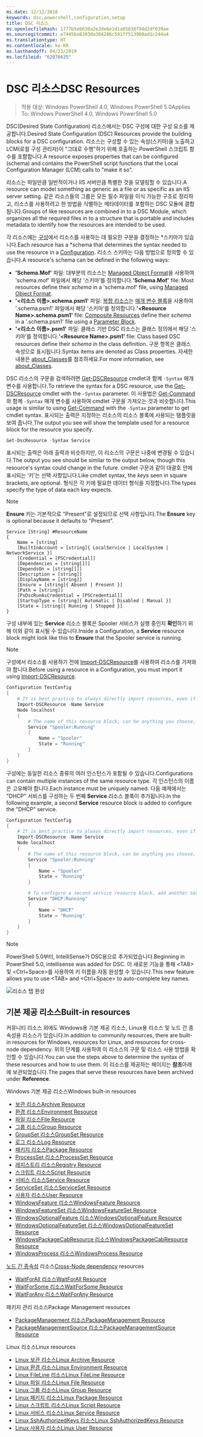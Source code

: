 ```yaml
---
ms.date: 12/12/2018
keywords: dsc,powershell,configuration,setup
title: DSC 리소스
ms.openlocfilehash: 1f77b5e6630a2e3de6e1d1a05638f94d2df039ae
ms.sourcegitcommit: e7445ba8203da304286c591ff513900ad1c244a4
ms.translationtype: HT
ms.contentlocale: ko-KR
ms.lasthandoff: 04/23/2019
ms.locfileid: "62076635"
---
```

# <a name="dsc-resources"></a><span data-ttu-id="4d561-103">DSC 리소스</span><span class="sxs-lookup"><span data-stu-id="4d561-103">DSC Resources</span></span>

><span data-ttu-id="4d561-104">적용 대상: Windows PowerShell 4.0, Windows PowerShell 5.0</span><span class="sxs-lookup"><span data-stu-id="4d561-104">Applies To: Windows PowerShell 4.0, Windows PowerShell 5.0</span></span>

<span data-ttu-id="4d561-105">DSC(Desired State Configuration) 리소스에서는 DSC 구성에 대한 구성 요소를 제공합니다.</span><span class="sxs-lookup"><span data-stu-id="4d561-105">Desired State Configuration (DSC) Resources provide the building blocks for a DSC configuration.</span></span> <span data-ttu-id="4d561-106">리소스는 구성할 수 있는 속성(스키마)을 노출하고 LCM(로컬 구성 관리자)이 "그대로 수행"하기 위해 호출하는 PowerShell 스크립트 함수를 포함합니다.</span><span class="sxs-lookup"><span data-stu-id="4d561-106">A resource exposes properties that can be configured (schema) and contains the PowerShell script functions that the Local Configuration Manager (LCM) calls to "make it so".</span></span>

<span data-ttu-id="4d561-107">리소스는 파일만큼 일반적이거나 IIS 서버만큼 특별한 것을 모델링할 수 있습니다.</span><span class="sxs-lookup"><span data-stu-id="4d561-107">A resource can model something as generic as a file or as specific as an IIS server setting.</span></span>  <span data-ttu-id="4d561-108">같은 리소스들의 그룹은 모든 필수 파일을 이식 가능한 구조로 정리하고, 리소스를 사용하려고 한 방법을 식별하는 메타데이터를 포함하는 DSC 모듈에 결합됩니다.</span><span class="sxs-lookup"><span data-stu-id="4d561-108">Groups of like resources are combined in to a DSC Module, which organizes all the required files in to a structure that is portable and includes metadata to identify how the resources are intended to be used.</span></span>

<span data-ttu-id="4d561-109">각 리소스에는 [구성](../configurations/configurations.md)에서 리소스를 사용하는 데 필요한 구문을 결정하는 \*스키마가 있습니다.</span><span class="sxs-lookup"><span data-stu-id="4d561-109">Each resource has a \*schema that determines the syntax needed to use the resource in a [Configuration](../configurations/configurations.md).</span></span> <span data-ttu-id="4d561-110">리소스 스키마는 다음 방법으로 정의할 수 있습니다.</span><span class="sxs-lookup"><span data-stu-id="4d561-110">A resource's schema can be defined in the following ways:</span></span>

- <span data-ttu-id="4d561-111">**'Schema.Mof'** 파일: 대부분의 리소스는 [Managed Object Format](/windows/desktop/wmisdk/managed-object-format--mof-)을 사용하여 'schema.mof' 파일에서 해당 ‘스키마’를 정의합니다.</span><span class="sxs-lookup"><span data-stu-id="4d561-111">**'Schema.Mof'** file: Most resources define their *schema* in a 'schema.mof' file, using [Managed Object Format](/windows/desktop/wmisdk/managed-object-format--mof-).</span></span>
- <span data-ttu-id="4d561-112">**'\<리소스 이름\>.schema.psm1'** 파일: [복합 리소스](../configurations/compositeConfigs.md)는 [매개 변수 블록](/powershell/module/microsoft.powershell.core/about/about_functions?view=powershell-6#functions-with-parameters)을 사용하여 '<ResourceName>.schema.psm1' 파일에서 해당 ‘스키마’를 정의합니다.</span><span class="sxs-lookup"><span data-stu-id="4d561-112">**'\<Resource Name\>.schema.psm1'** file: [Composite Resources](../configurations/compositeConfigs.md) define their *schema* in a '<ResourceName>.schema.psm1' file using a [Parameter Block](/powershell/module/microsoft.powershell.core/about/about_functions?view=powershell-6#functions-with-parameters).</span></span>
- <span data-ttu-id="4d561-113">**'\<리소스 이름\>.psm1'** 파일: 클래스 기반 DSC 리소스는 클래스 정의에서 해당 ‘스키마’를 정의합니다.</span><span class="sxs-lookup"><span data-stu-id="4d561-113">**'\<Resource Name\>.psm1'** file: Class based DSC resources define their *schema* in the class definition.</span></span> <span data-ttu-id="4d561-114">구문 항목은 클래스 속성으로 표시됩니다.</span><span class="sxs-lookup"><span data-stu-id="4d561-114">Syntax items are denoted as Class properties.</span></span> <span data-ttu-id="4d561-115">자세한 내용은 [about_Classes](/powershell/module/psdesiredstateconfiguration/about/about_classes_and_dsc)를 참조하세요.</span><span class="sxs-lookup"><span data-stu-id="4d561-115">For more information, see [about_Classes](/powershell/module/psdesiredstateconfiguration/about/about_classes_and_dsc).</span></span>

<span data-ttu-id="4d561-116">DSC 리소스의 구문을 검색하려면 [Get-DSCResource](/powershell/module/PSDesiredStateConfiguration/Get-DscResource) cmdlet과 함께 `-Syntax` 매개 변수를 사용합니다.</span><span class="sxs-lookup"><span data-stu-id="4d561-116">To retrieve the syntax for a DSC resource, use the [Get-DSCResource](/powershell/module/PSDesiredStateConfiguration/Get-DscResource) cmdlet with the `-Syntax` parameter.</span></span> <span data-ttu-id="4d561-117">이 사용법은 [Get-Command](/powershell/module/microsoft.powershell.core/get-command)와 함께 `-Syntax` 매개 변수를 사용하여 cmdlet 구문을 가져오는 것과 비슷합니다.</span><span class="sxs-lookup"><span data-stu-id="4d561-117">This usage is similar to using [Get-Command](/powershell/module/microsoft.powershell.core/get-command) with the `-Syntax` parameter to get cmdlet syntax.</span></span> <span data-ttu-id="4d561-118">표시되는 출력은 지정하는 리소스의 리소스 블록에 사용되는 템플릿을 보여 줍니다.</span><span class="sxs-lookup"><span data-stu-id="4d561-118">The output you see will show the template used for a resource block for the resource you specify.</span></span>

```powershell
Get-DscResource -Syntax Service
```

<span data-ttu-id="4d561-119">표시되는 출력은 아래 출력과 비슷하지만, 이 리소스의 구문은 나중에 변경될 수 있습니다.</span><span class="sxs-lookup"><span data-stu-id="4d561-119">The output you see should be similar to the output below, though this resource's syntax could change in the future.</span></span> <span data-ttu-id="4d561-120">cmdlet 구문과 같이 대괄호 안에 표시되는 ‘키’는 선택 사항입니다.</span><span class="sxs-lookup"><span data-stu-id="4d561-120">Like cmdlet syntax, the *keys* seen in square brackets, are optional.</span></span> <span data-ttu-id="4d561-121">형식은 각 키에 필요한 데이터 형식을 지정합니다.</span><span class="sxs-lookup"><span data-stu-id="4d561-121">The types specify the type of data each key expects.</span></span>

> [!NOTE]
> <span data-ttu-id="4d561-122">**Ensure** 키는 기본적으로 "Present"로 설정되므로 선택 사항입니다.</span><span class="sxs-lookup"><span data-stu-id="4d561-122">The **Ensure** key is optional because it defaults to "Present".</span></span>

```output
Service [String] #ResourceName
{
    Name = [string]
    [BuiltInAccount = [string]{ LocalService | LocalSystem | NetworkService }]
    [Credential = [PSCredential]]
    [Dependencies = [string[]]]
    [DependsOn = [string[]]]
    [Description = [string]]
    [DisplayName = [string]]
    [Ensure = [string]{ Absent | Present }]
    [Path = [string]]
    [PsDscRunAsCredential = [PSCredential]]
    [StartupType = [string]{ Automatic | Disabled | Manual }]
    [State = [string]{ Running | Stopped }]
}
```

<span data-ttu-id="4d561-123">구성 내부에 있는 **Service** 리소스 블록은 Spooler 서비스가 실행 중인지 **확인**하기 위해 이와 같이 표시될 수 있습니다.</span><span class="sxs-lookup"><span data-stu-id="4d561-123">Inside a Configuration, a **Service** resource block might look like this to **Ensure** that the Spooler service is running.</span></span>

> [!NOTE]
> <span data-ttu-id="4d561-124">구성에서 리소스를 사용하기 전에 [Import-DSCResource](../configurations/import-dscresource.md)를 사용하여 리소스를 가져와야 합니다.</span><span class="sxs-lookup"><span data-stu-id="4d561-124">Before using a resource in a Configuration, you must import it using [Import-DSCResource](../configurations/import-dscresource.md).</span></span>

```powershell
Configuration TestConfig
{
    # It is best practice to always directly import resources, even if the resource is a built-in resource.
    Import-DSCResource -Name Service
    Node localhost
    {
        # The name of this resource block, can be anything you choose, as long as it is of type [String] as indicated by the schema.
        Service "Spooler:Running"
        {
            Name = "Spooler"
            State = "Running"
        }
    }
}
```

<span data-ttu-id="4d561-125">구성에는 동일한 리소스 종류의 여러 인스턴스가 포함될 수 있습니다.</span><span class="sxs-lookup"><span data-stu-id="4d561-125">Configurations can contain multiple instances of the same resource type.</span></span> <span data-ttu-id="4d561-126">각 인스턴스의 이름은 고유해야 합니다.</span><span class="sxs-lookup"><span data-stu-id="4d561-126">Each instance must be uniquely named.</span></span> <span data-ttu-id="4d561-127">다음 예제에서는 "DHCP" 서비스를 구성하는 두 번째 **Service** 리소스 블록이 추가됩니다.</span><span class="sxs-lookup"><span data-stu-id="4d561-127">In the following example, a second **Service** resource block is added to configure the "DHCP" service.</span></span>

```powershell
Configuration TestConfig
{
    # It is best practice to always directly import resources, even if the resource is a built-in resource.
    Import-DSCResource -Name Service
    Node localhost
    {
        # The name of this resource block, can be anything you choose, as long as it is of type [String] as indicated by the schema.
        Service "Spooler:Running"
        {
            Name = "Spooler"
            State = "Running"
        }

        # To configure a second service resource block, add another Service resource block and use a unique name.
        Service "DHCP:Running"
        {
            Name = "DHCP"
            State = "Running"
        }
    }
}
```

> [!NOTE]
> <span data-ttu-id="4d561-128">PowerShell 5.0부터, IntelliSense가 DSC용으로 추가되었습니다.</span><span class="sxs-lookup"><span data-stu-id="4d561-128">Beginning in PowerShell 5.0, intellisense was added for DSC.</span></span> <span data-ttu-id="4d561-129">이 새로운 기능을 통해 \<TAB\> 및 \<Ctrl+Space\>를 사용하여 키 이름을 자동 완성할 수 있습니다.</span><span class="sxs-lookup"><span data-stu-id="4d561-129">This new feature allows you to use \<TAB\> and \<Ctrl+Space\> to auto-complete key names.</span></span>

![리소스 탭 완성](../media/resource-tabcompletion.png)

## <a name="built-in-resources"></a><span data-ttu-id="4d561-131">기본 제공 리소스</span><span class="sxs-lookup"><span data-stu-id="4d561-131">Built-in resources</span></span>

<span data-ttu-id="4d561-132">커뮤니티 리소스 외에도 Windows용 기본 제공 리소스, Linux용 리소스 및 노드 간 종속성용 리소스가 있습니다.</span><span class="sxs-lookup"><span data-stu-id="4d561-132">In addition to community resources, there are built-in resources for Windows, resources for Linux, and resources for cross-node dependency.</span></span> <span data-ttu-id="4d561-133">위의 단계를 사용하여 이 리소스의 구문 및 리소스 사용 방법을 확인할 수 있습니다.</span><span class="sxs-lookup"><span data-stu-id="4d561-133">You can use the steps above to determine the syntax of these resources and how to use them.</span></span> <span data-ttu-id="4d561-134">이 리소스를 제공하는 페이지는 **참조**아래에 보관되었습니다.</span><span class="sxs-lookup"><span data-stu-id="4d561-134">The pages that serve these resources have been archived under **Reference**.</span></span>

<span data-ttu-id="4d561-135">Windows 기본 제공 리소스</span><span class="sxs-lookup"><span data-stu-id="4d561-135">Windows built-in resources</span></span>

* [<span data-ttu-id="4d561-136">보관 리소스</span><span class="sxs-lookup"><span data-stu-id="4d561-136">Archive Resource</span></span>](../reference/resources/windows/archiveResource.md)
* [<span data-ttu-id="4d561-137">환경 리소스</span><span class="sxs-lookup"><span data-stu-id="4d561-137">Environment Resource</span></span>](../reference/resources/windows/environmentResource.md)
* [<span data-ttu-id="4d561-138">파일 리소스</span><span class="sxs-lookup"><span data-stu-id="4d561-138">File Resource</span></span>](../reference/resources/windows/fileResource.md)
* [<span data-ttu-id="4d561-139">그룹 리소스</span><span class="sxs-lookup"><span data-stu-id="4d561-139">Group Resource</span></span>](../reference/resources/windows/groupResource.md)
* [<span data-ttu-id="4d561-140">GroupSet 리소스</span><span class="sxs-lookup"><span data-stu-id="4d561-140">GroupSet Resource</span></span>](../reference/resources/windows/groupSetResource.md)
* [<span data-ttu-id="4d561-141">로그 리소스</span><span class="sxs-lookup"><span data-stu-id="4d561-141">Log Resource</span></span>](../reference/resources/windows/logResource.md)
* [<span data-ttu-id="4d561-142">패키지 리소스</span><span class="sxs-lookup"><span data-stu-id="4d561-142">Package Resource</span></span>](../reference/resources/windows/packageResource.md)
* [<span data-ttu-id="4d561-143">ProcessSet 리소스</span><span class="sxs-lookup"><span data-stu-id="4d561-143">ProcessSet Resource</span></span>](../reference/resources/windows/ProcessSetResource.md)
* [<span data-ttu-id="4d561-144">레지스트리 리소스</span><span class="sxs-lookup"><span data-stu-id="4d561-144">Registry Resource</span></span>](../reference/resources/windows/registryResource.md)
* [<span data-ttu-id="4d561-145">스크립트 리소스</span><span class="sxs-lookup"><span data-stu-id="4d561-145">Script Resource</span></span>](../reference/resources/windows/scriptResource.md)
* [<span data-ttu-id="4d561-146">서비스 리소스</span><span class="sxs-lookup"><span data-stu-id="4d561-146">Service Resource</span></span>](../reference/resources/windows/serviceResource.md)
* [<span data-ttu-id="4d561-147">ServiceSet 리소스</span><span class="sxs-lookup"><span data-stu-id="4d561-147">ServiceSet Resource</span></span>](../reference/resources/windows/serviceSetResource.md)
* [<span data-ttu-id="4d561-148">사용자 리소스</span><span class="sxs-lookup"><span data-stu-id="4d561-148">User Resource</span></span>](../reference/resources/windows/userResource.md)
* [<span data-ttu-id="4d561-149">WindowsFeature 리소스</span><span class="sxs-lookup"><span data-stu-id="4d561-149">WindowsFeature Resource</span></span>](../reference/resources/windows/windowsFeatureResource.md)
* [<span data-ttu-id="4d561-150">WindowsFeatureSet 리소스</span><span class="sxs-lookup"><span data-stu-id="4d561-150">WindowsFeatureSet Resource</span></span>](../reference/resources/windows/windowsFeatureSetResource.md)
* [<span data-ttu-id="4d561-151">WindowsOptionalFeature 리소스</span><span class="sxs-lookup"><span data-stu-id="4d561-151">WindowsOptionalFeature Resource</span></span>](../reference/resources/windows/windowsOptionalFeatureResource.md)
* [<span data-ttu-id="4d561-152">WindowsOptionalFeatureSet 리소스</span><span class="sxs-lookup"><span data-stu-id="4d561-152">WindowsOptionalFeatureSet Resource</span></span>](../reference/resources/windows/windowsOptionalFeatureSetResource.md)
* [<span data-ttu-id="4d561-153">WindowsPackageCabResource 리소스</span><span class="sxs-lookup"><span data-stu-id="4d561-153">WindowsPackageCabResource Resource</span></span>](../reference/resources/windows/windowsPackageCabResource.md)
* [<span data-ttu-id="4d561-154">WindowsProcess 리소스</span><span class="sxs-lookup"><span data-stu-id="4d561-154">WindowsProcess Resource</span></span>](../reference/resources/windows/windowsProcessResource.md)

<span data-ttu-id="4d561-155">[노드 간 종속성](../configurations/crossNodeDependencies.md) 리소스</span><span class="sxs-lookup"><span data-stu-id="4d561-155">[Cross-Node dependency](../configurations/crossNodeDependencies.md) resources</span></span>

* [<span data-ttu-id="4d561-156">WaitForAll 리소스</span><span class="sxs-lookup"><span data-stu-id="4d561-156">WaitForAll Resource</span></span>](../reference/resources/windows/waitForAllResource.md)
* [<span data-ttu-id="4d561-157">WaitForSome 리소스</span><span class="sxs-lookup"><span data-stu-id="4d561-157">WaitForSome Resource</span></span>](../reference/resources/windows/waitForSomeResource.md)
* [<span data-ttu-id="4d561-158">WaitForAny 리소스</span><span class="sxs-lookup"><span data-stu-id="4d561-158">WaitForAny Resource</span></span>](../reference/resources/windows/waitForAnyResource.md)

<span data-ttu-id="4d561-159">패키지 관리 리소스</span><span class="sxs-lookup"><span data-stu-id="4d561-159">Package Management resources</span></span>

* [<span data-ttu-id="4d561-160">PackageManagement 리소스</span><span class="sxs-lookup"><span data-stu-id="4d561-160">PackageManagement Resource</span></span>](../reference/resources/packagemanagement/PackageManagementDscResource.md)
* [<span data-ttu-id="4d561-161">PackageManagementSource 리소스</span><span class="sxs-lookup"><span data-stu-id="4d561-161">PackageManagementSource Resource</span></span>](../reference/resources/packagemanagement/PackageManagementSourceDscResource.md)

<span data-ttu-id="4d561-162">Linux 리소스</span><span class="sxs-lookup"><span data-stu-id="4d561-162">Linux resources</span></span>

* [<span data-ttu-id="4d561-163">Linux 보관 리소스</span><span class="sxs-lookup"><span data-stu-id="4d561-163">Linux Archive Resource</span></span>](../reference/resources/linux/lnxArchiveResource.md)
* [<span data-ttu-id="4d561-164">Linux 환경 리소스</span><span class="sxs-lookup"><span data-stu-id="4d561-164">Linux Environment Resource</span></span>](../reference/resources/linux/lnxEnvironmentResource.md)
* [<span data-ttu-id="4d561-165">Linux FileLine 리소스</span><span class="sxs-lookup"><span data-stu-id="4d561-165">Linux FileLine Resource</span></span>](../reference/resources/linux/lnxFileLineResource.md)
* [<span data-ttu-id="4d561-166">Linux 파일 리소스</span><span class="sxs-lookup"><span data-stu-id="4d561-166">Linux File Resource</span></span>](../reference/resources/linux/lnxFileResource.md)
* [<span data-ttu-id="4d561-167">Linux 그룹 리소스</span><span class="sxs-lookup"><span data-stu-id="4d561-167">Linux Group Resource</span></span>](../reference/resources/linux/lnxGroupResource.md)
* [<span data-ttu-id="4d561-168">Linux 패키지 리소스</span><span class="sxs-lookup"><span data-stu-id="4d561-168">Linux Package Resource</span></span>](../reference/resources/linux/lnxPackageResource.md)
* [<span data-ttu-id="4d561-169">Linux 스크립트 리소스</span><span class="sxs-lookup"><span data-stu-id="4d561-169">Linux Script Resource</span></span>](../reference/resources/linux/lnxScriptResource.md)
* [<span data-ttu-id="4d561-170">Linux 서비스 리소스</span><span class="sxs-lookup"><span data-stu-id="4d561-170">Linux Service Resource</span></span>](../reference/resources/linux/lnxServiceResource.md)
* [<span data-ttu-id="4d561-171">Linux SshAuthorizedKeys 리소스</span><span class="sxs-lookup"><span data-stu-id="4d561-171">Linux SshAuthorizedKeys Resource</span></span>](../reference/resources/linux/lnxSshAuthorizedKeysResource.md)
* [<span data-ttu-id="4d561-172">Linux 사용자 리소스</span><span class="sxs-lookup"><span data-stu-id="4d561-172">Linux User Resource</span></span>](../reference/resources/linux/lnxUserResource.md)
